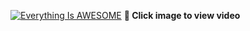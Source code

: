 [![Everything Is AWESOME](http://img.youtube.com/vi/5lZ3xdc8DiA/maxresdefault.jpg)](https://youtu.be/5lZ3xdc8DiA "Power Automate Dynamic Conditional Approvals with SharePoint List | Select Approvers & Approval Type")
**🎥 Click image to view video**
